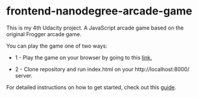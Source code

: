 frontend-nanodegree-arcade-game
===============================

This is my 4th Udacity project. A JavaScript arcade game based on the original Frogger arcade game.

You can play the game one of two ways:

* 1 - Play the game on your browser by going to this
 [link.](https://review.udacity.com/#!/projects/2696458597/rubric)

* 2 - Clone repository and run index.html on your http://localhost:8000/ server.



For detailed instructions on how to get started, check out this [guide](https://docs.google.com/document/d/1v01aScPjSWCCWQLIpFqvg3-vXLH2e8_SZQKC8jNO0Dc/pub?embedded=true).
